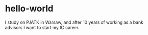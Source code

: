 # hello-world

I study on PJATK in Warsaw, and after 10 years of working as a bank advisors I want to start my IC career.
